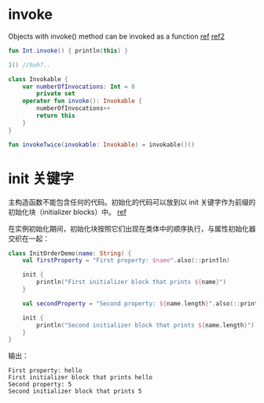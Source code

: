 
# invoke

Objects with invoke() method can be invoked as a function  [ref](https://try.kotlinlang.org/#/Kotlin%20Koans/Conventions/Invoke/Task.kt) [ref2](https://kotlinlang.org/docs/reference/operator-overloading.html)

```kotlin
fun Int.invoke() { println(this) }

1() //huh?..

class Invokable {
    var numberOfInvocations: Int = 0
        private set
    operator fun invoke(): Invokable {
        numberOfInvocations++
        return this
    }
}

fun invokeTwice(invokable: Invokable) = invokable()()
```

# init 关键字

主构造函数不能包含任何的代码。初始化的代码可以放到以 init 关键字作为前缀的初始化块（initializer blocks）中。 [ref](https://www.kotlincn.net/docs/reference/classes.html)

在实例初始化期间，初始化块按照它们出现在类体中的顺序执行，与属性初始化器交织在一起：

```kotlin
class InitOrderDemo(name: String) {
    val firstProperty = "First property: $name".also(::println)

    init {
        println("First initializer block that prints ${name}")
    }

    val secondProperty = "Second property: ${name.length}".also(::println)

    init {
        println("Second initializer block that prints ${name.length}")
    }
}
```

输出：

```
First property: hello
First initializer block that prints hello
Second property: 5
Second initializer block that prints 5
```
